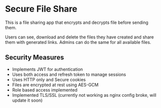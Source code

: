 # Secure File Share

This is a file sharing app that encrypts and decrypts file before sending them.

Users can see, download and delete the files they have created and share them with generated links.
Admins can do the same for all available files.

## Security Measures
- Implements JWT for authentication
- Uses both access and refresh token to manage sessions
- Uses HTTP only and Secure cookies
- Files are encrypted at rest using AES-GCM
- Role based access implemented
- Implemented TLS/SSL (currently not working as nginx config broke, will update it soon)

